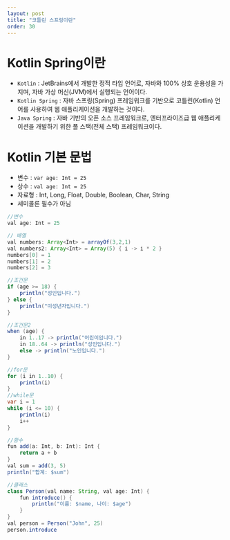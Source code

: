 ```yaml
---
layout: post
title: "코틀린 스프링이란"
order: 30
---
```

# Kotlin Spring이란

* `Kotlin` :  JetBrains에서 개발한 정적 타입 언어로, 자바와 100% 상호 운용성을 가지며, 자바 가상 머신(JVM)에서 실행되는 언어이다.
* `Kotlin Spring` : 자바 스프링(Spring) 프레임워크를 기반으로 코틀린(Kotlin) 언어를 사용하여 웹 애플리케이션을 개발하는 것이다.
* `Java Spring` : 자바 기반의 오픈 소스 프레임워크로, 엔터프라이즈급 웹 애플리케이션을 개발하기 위한 풀 스택(전체 스택) 프레임워크이다.

# Kotlin 기본 문법

* 변수 : `var age: Int = 25`
* 상수 : `val age: Int = 25`
* 자료형 : Int, Long, Float, Double, Boolean, Char, String
* 세미콜론 필수가 아님

```java
//변수
val age: Int = 25

// 배열
val numbers: Array<Int> = arrayOf(3,2,1)
val numbers2: Array<Int> = Array(5) { i -> i * 2 }
numbers[0] = 1
numbers[1] = 2
numbers[2] = 3

//조건문
if (age >= 18) {
    println("성인입니다.")
} else {
    println("미성년자입니다.")
}

//조건문2
when (age) {
    in 1..17 -> println("어린이입니다.")
    in 18..64 -> println("성인입니다.")
    else -> println("노인입니다.")
}

//for문
for (i in 1..10) {
    println(i)
}
//while문
var i = 1
while (i <= 10) {
    println(i)
    i++
}

//함수
fun add(a: Int, b: Int): Int {
    return a + b
}
val sum = add(3, 5)
println("합계: $sum")

//클래스
class Person(val name: String, val age: Int) {
    fun introduce() {
        println("이름: $name, 나이: $age")
    }
}
val person = Person("John", 25)
person.introduce
```